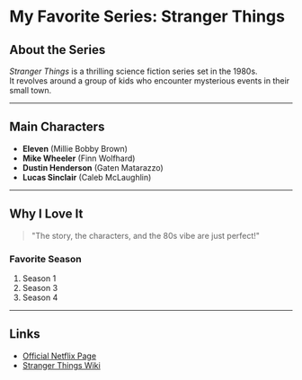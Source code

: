 # My Favorite Series: **Stranger Things**

## About the Series
*Stranger Things* is a thrilling science fiction series set in the 1980s.  
It revolves around a group of kids who encounter mysterious events in their small town.

---

## Main Characters
- **Eleven** (Millie Bobby Brown)
- **Mike Wheeler** (Finn Wolfhard)
- **Dustin Henderson** (Gaten Matarazzo)
- **Lucas Sinclair** (Caleb McLaughlin)

---

## Why I Love It
> "The story, the characters, and the 80s vibe are just perfect!"

### Favorite Season
1. Season 1
2. Season 3
3. Season 4

---

## Links
- [Official Netflix Page](https://www.netflix.com/strangerthings)
- [Stranger Things Wiki](https://strangerthings.fandom.com/wiki/Stranger_Things_Wiki)

